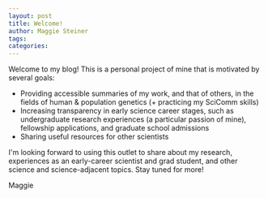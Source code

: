 ```yaml
---
layout: post
title: Welcome!
author: Maggie Steiner
tags: 
categories: 
---
```


Welcome to my blog! This is a personal project of mine that is motivated by several goals:

* Providing accessible summaries of my work, and that of others, in the fields of human & population genetics (+ practicing my SciComm skills)
* Increasing transparency in early science career stages, such as undergraduate research experiences (a particular passion of mine), fellowship applications, and graduate school admissions
* Sharing useful resources for other scientists

I'm looking forward to using this outlet to share about my research, experiences as an early-career scientist and grad student, and other science and science-adjacent topics. Stay tuned for more!

Maggie

